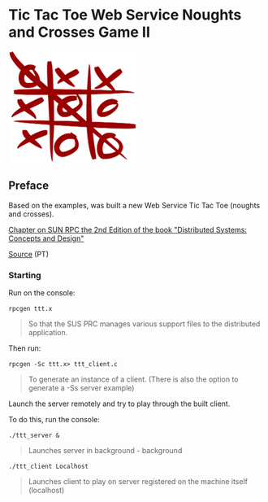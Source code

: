 # Tic Tac Toe Web Service Noughts and Crosses Game II

<img src="assets/2000px-Tic_tac_toe.png" alt="Tic Tac Toe" align="center" width="50%"/>

## Preface

Based on the examples, was built a new Web Service Tic Tac Toe (noughts and crosses).

[Chapter on SUN RPC the 2nd Edition of the book "Distributed Systems: Concepts and Design"](http://www.cdk4.net/wo/additional/rmi/Ed2/SunRPC.pdf)

[Source](http://disciplinas.tecnico.ulisboa.pt/leic-sod/2015-2016/labs/03-rpc/index.html) (PT)

### Starting

Run on the console:

```
rpcgen ttt.x
````

> So that the SUS PRC manages various support files to the distributed application.

Then run:

```
rpcgen -Sc ttt.x> ttt_client.c
```

> To generate an instance of a client. (There is also the option to generate a -Ss server example)

Launch the server remotely and try to play through the built client.

To do this, run the console:

```
./ttt_server &
```

> Launches server in background - background

```
./ttt_client Localhost
```

> Launches client to play on server registered on the machine itself (localhost)
